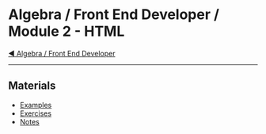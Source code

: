 # Algebra / Front End Developer / Module 2 - HTML

[:arrow_backward: Algebra / Front End Developer](../)

---

## Materials

* [Examples](examples/)
* [Exercises](exercises/)
* [Notes](notes.md)
